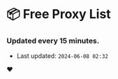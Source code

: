 # :package: Free Proxy List
### Updated every 15 minutes.

- Last updated: `2024-06-08 02:32`

:heart:
